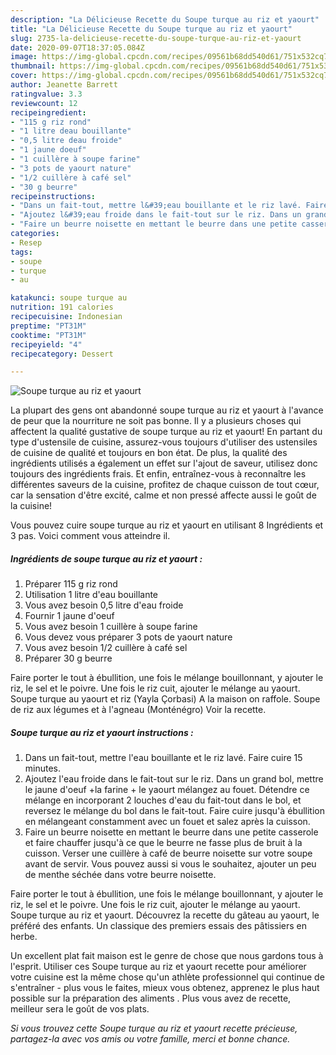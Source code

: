 ```yaml
---
description: "La Délicieuse Recette du Soupe turque au riz et yaourt"
title: "La Délicieuse Recette du Soupe turque au riz et yaourt"
slug: 2735-la-delicieuse-recette-du-soupe-turque-au-riz-et-yaourt
date: 2020-09-07T18:37:05.084Z
image: https://img-global.cpcdn.com/recipes/09561b68dd540d61/751x532cq70/soupe-turque-au-riz-et-yaourt-photo-principale-de-la-recette.jpg
thumbnail: https://img-global.cpcdn.com/recipes/09561b68dd540d61/751x532cq70/soupe-turque-au-riz-et-yaourt-photo-principale-de-la-recette.jpg
cover: https://img-global.cpcdn.com/recipes/09561b68dd540d61/751x532cq70/soupe-turque-au-riz-et-yaourt-photo-principale-de-la-recette.jpg
author: Jeanette Barrett
ratingvalue: 3.3
reviewcount: 12
recipeingredient:
- "115 g riz rond"
- "1 litre deau bouillante"
- "0,5 litre deau froide"
- "1 jaune doeuf"
- "1 cuillère à soupe farine"
- "3 pots de yaourt nature"
- "1/2 cuillère à café sel"
- "30 g beurre"
recipeinstructions:
- "Dans un fait-tout, mettre l&#39;eau bouillante et le riz lavé. Faire cuire 15 minutes."
- "Ajoutez l&#39;eau froide dans le fait-tout sur le riz. Dans un grand bol, mettre le jaune d&#39;oeuf +la farine + le yaourt mélangez au fouet. Détendre ce mélange en incorporant 2 louches d&#39;eau du fait-tout dans le bol, et reversez le mélange du bol dans le fait-tout. Faire cuire jusqu&#39;à ébullition en mélangeant constamment avec un fouet et salez après la cuisson."
- "Faire un beurre noisette en mettant le beurre dans une petite casserole et faire chauffer jusqu&#39;à ce que le beurre ne fasse plus de bruit à la cuisson. Verser une cuillère à café de beurre noisette sur votre soupe avant de servir. Vous pouvez aussi si vous le souhaitez, ajouter un peu de menthe séchée dans votre beurre noisette."
categories:
- Resep
tags:
- soupe
- turque
- au

katakunci: soupe turque au 
nutrition: 191 calories
recipecuisine: Indonesian
preptime: "PT31M"
cooktime: "PT31M"
recipeyield: "4"
recipecategory: Dessert

---
```



![Soupe turque au riz et yaourt](https://img-global.cpcdn.com/recipes/09561b68dd540d61/751x532cq70/soupe-turque-au-riz-et-yaourt-photo-principale-de-la-recette.jpg)

La plupart des gens ont abandonné soupe turque au riz et yaourt à l'avance de peur que la nourriture ne soit pas bonne. Il y a plusieurs choses qui affectent la qualité gustative de soupe turque au riz et yaourt! En partant du type d'ustensile de cuisine, assurez-vous toujours d'utiliser des ustensiles de cuisine de qualité et toujours en bon état. De plus, la qualité des ingrédients utilisés a également un effet sur l'ajout de saveur, utilisez donc toujours des ingrédients frais. Et enfin, entraînez-vous à reconnaître les différentes saveurs de la cuisine, profitez de chaque cuisson de tout cœur, car la sensation d'être excité, calme et non pressé affecte aussi le goût de la cuisine!

<!--inarticleads1-->

Vous pouvez cuire soupe turque au riz et yaourt en utilisant 8 Ingrédients et 3 pas. Voici comment vous atteindre il.

##### Ingrédients de soupe turque au riz et yaourt :

1. Préparer 115 g riz rond
1. Utilisation 1 litre d&#39;eau bouillante
1. Vous avez besoin 0,5 litre d&#39;eau froide
1. Fournir 1 jaune d&#39;oeuf
1. Vous avez besoin 1 cuillère à soupe farine
1. Vous devez vous préparer 3 pots de yaourt nature
1. Vous avez besoin 1/2 cuillère à café sel
1. Préparer 30 g beurre


Faire porter le tout à ébullition, une fois le mélange bouillonnant, y ajouter le riz, le sel et le poivre. Une fois le riz cuit, ajouter le mélange au yaourt. Soupe turque au yaourt et riz (Yayla Çorbasi) A la maison on raffole. Soupe de riz aux légumes et à l&#39;agneau (Monténégro) Voir la recette. 

<!--inarticleads2-->

##### Soupe turque au riz et yaourt instructions :

1. Dans un fait-tout, mettre l&#39;eau bouillante et le riz lavé. Faire cuire 15 minutes.
1. Ajoutez l&#39;eau froide dans le fait-tout sur le riz. Dans un grand bol, mettre le jaune d&#39;oeuf +la farine + le yaourt mélangez au fouet. Détendre ce mélange en incorporant 2 louches d&#39;eau du fait-tout dans le bol, et reversez le mélange du bol dans le fait-tout. Faire cuire jusqu&#39;à ébullition en mélangeant constamment avec un fouet et salez après la cuisson.
1. Faire un beurre noisette en mettant le beurre dans une petite casserole et faire chauffer jusqu&#39;à ce que le beurre ne fasse plus de bruit à la cuisson. Verser une cuillère à café de beurre noisette sur votre soupe avant de servir. Vous pouvez aussi si vous le souhaitez, ajouter un peu de menthe séchée dans votre beurre noisette.


Faire porter le tout à ébullition, une fois le mélange bouillonnant, y ajouter le riz, le sel et le poivre. Une fois le riz cuit, ajouter le mélange au yaourt. Soupe turque au riz et yaourt. Découvrez la recette du gâteau au yaourt, le préféré des enfants. Un classique des premiers essais des pâtissiers en herbe. 

<!--inarticleads1-->

<p>
Un excellent plat fait maison est le genre de chose que nous gardons tous à l'esprit. Utiliser ces Soupe turque au riz et yaourt recette pour améliorer votre cuisine est la même chose qu'un athlète professionnel qui continue de s'entraîner - plus vous le faites, mieux vous obtenez, apprenez le plus haut possible sur la préparation des aliments . Plus vous avez de recette, meilleur sera le goût de vos plats.
</p>

<p>
<i>Si vous trouvez cette Soupe turque au riz et yaourt recette précieuse, partagez-la avec vos amis ou votre famille, merci et bonne chance.</i>
</p>
